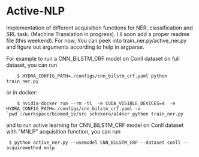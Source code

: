 # Active-NLP

Implementation of different acquisition functions for NER, classification and SRL task. (Machine Translation in progress). I ll soon add a proper readme file (this weekend). For now, You can peek into train_ner.py/active_ner.py and figure out arguments according to help in argparse.

For example to run a CNN_BiLSTM_CRF model on Conll dataset on full dataset, you can run

        $ HYDRA_CONFIG_PATH=./configs/cnn_bilstm_crf.yaml python train_ner.py

or in docker:

        $ nvidia-docker run --rm -ti  -e CUDA_VISIBLE_DEVICES=4  -e HYDRA_CONFIG_PATH=./configs/cnn_bilstm_crf.yaml -v `pwd`:/workspace/biomed_ie/src schokoro/al4ner python train_ner.py

and to run active learning for CNN_BiLSTM_CRF model on  Conll dataset with "MNLP" acquisition function, you can run

     $ python active_ner.py --usemodel CNN_BiLSTM_CRF --dataset conll --acquiremethod mnlp
